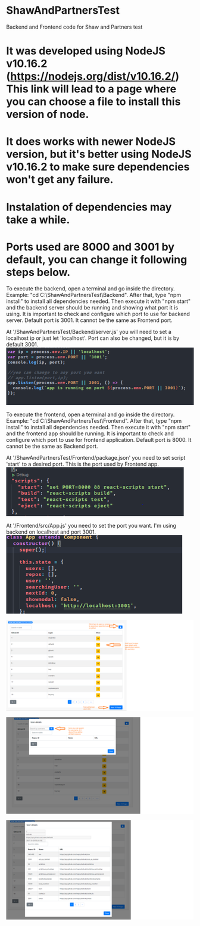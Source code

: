 # ShawAndPartnersTest
Backend and Frontend code for Shaw and Partners test

# It was developed using NodeJS v10.16.2 (https://nodejs.org/dist/v10.16.2/) This link will lead to a page where you can choose a file to install this version of node.
# It does works with newer NodeJS version, but it's better using NodeJS v10.16.2 to make sure dependencies won't get any failure.

# Instalation of dependencies may take a while.

# Ports used are 8000 and 3001 by default, you can change it following steps below. 

To execute the backend, open a terminal and go inside the directory. Example: "cd C:\ShawAndPartnersTest\Backend". After that, type "npm install" to install all dependencies needed. Then execute it with "npm start" and the backend server should be running and showing what port it is using. 
It is important to check and configure which port to use for backend server. Default port is 3001. It cannot be the same as Frontend port.

At '/ShawAndPartnersTest/Backend/server.js' you will need to set a localhost ip or just let 'localhost'. Port can also be changed, but it is by default 3001.
![Port Backend](https://github.com/pedrinbhbr/ShawAndPartnersTest/blob/main/Frontend/public/portbackend.PNG)

To execute the frontend, open a terminal and go inside the directory. Example: "cd C:\ShawAndPartnersTest\Frontend". After that, type "npm install" to install all dependencies needed. Then execute it with "npm start" and the frontend app should be running. 
It is important to check and configure which port to use for frontend application. Default port is 8000. It cannot be the same as Backend port.

At '/ShawAndPartnersTest/Frontend/package.json' you need to set script 'start' to a desired port. This is the port used by Frontend app.
![Port Frontend](https://github.com/pedrinbhbr/ShawAndPartnersTest/blob/main/Frontend/public/port.PNG)

At '/Frontend/src/App.js' you need to set the port you want. I'm using backend on localhost and port 3001. 
![Frontend call](https://github.com/pedrinbhbr/ShawAndPartnersTest/blob/main/Frontend/public/localhost.PNG)

![First Screen](https://github.com/pedrinbhbr/ShawAndPartnersTest/blob/main/Frontend/public/firstscreen.png)

![Search User](https://github.com/pedrinbhbr/ShawAndPartnersTest/blob/main/Frontend/public/modalscreen.png)

![User Details](https://github.com/pedrinbhbr/ShawAndPartnersTest/blob/main/Frontend/public/userdetails.png)
